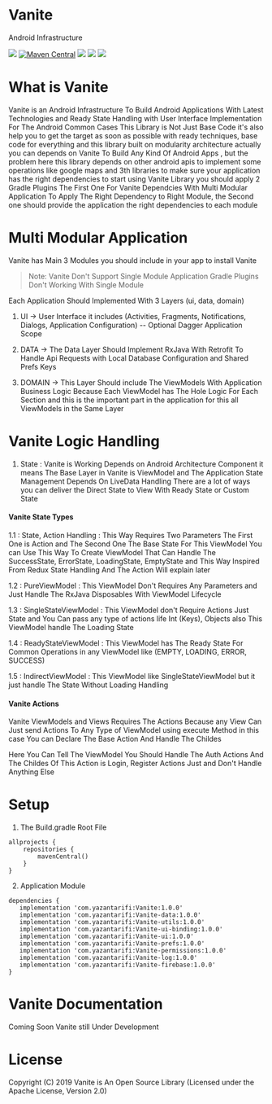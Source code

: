 # Vanite

Android Infrastructure

![](https://img.shields.io/badge/Project%20Status-Under%20Development-blue)
[![Maven Central](https://img.shields.io/maven-central/v/com.yazantarifi/Vanite.svg?label=Maven%20Central)](https://search.maven.org/search?q=g:%22com.yazantarifi%22%20AND%20a:%22Vanite%22)
![](https://img.shields.io/badge/License-Apache%202.0-yellow)
![](https://img.shields.io/badge/Language-Kotlin-orange)
![](https://img.shields.io/badge/Android%20Status-AndroidX-green)

# What is Vanite

Vanite is an Android Infrastructure To Build Android Applications With Latest Technologies and Ready State Handling with User Interface Implementation For The Android Common Cases
This Library is Not Just Base Code it's also help you to get the target as soon as possible with ready techniques, base code for everything and this library built on modularity architecture
actually you can depends on Vanite To Build Any Kind Of Android Apps , but the problem here this library depends on other android apis to implement some operations
like google maps and 3th libraries to make sure your application has the right dependencies to start using Vanite Library you should apply 2 Gradle Plugins
The First One For Vanite Dependcies With Multi Modular Application To Apply The Right Dependency to Right Module, the Second one should provide the application the right dependencies to each module

# Multi Modular Application
Vanite has Main 3 Modules you should include in your app to install Vanite

> Note: Vanite Don't Support Single Module Application Gradle Plugins Don't Working With Single Module

Each Application Should Implemented With 3 Layers (ui, data, domain)
1. UI -> User Interface it includes (Activities, Fragments, Notifications, Dialogs, Application Configuration) -- Optional Dagger Application Scope

2. DATA -> The Data Layer Should Implement RxJava With Retrofit To Handle Api Requests with Local Database Configuration and Shared Prefs Keys

3. DOMAIN -> This Layer Should include The ViewModels With Application Business Logic Because Each ViewModel has The Hole Logic For Each Section and this is the important part in the application for this all ViewModels in the Same Layer

# Vanite Logic Handling
1. State : Vanite is Working Depends on Android Architecture Component it means The Base Layer in Vanite is ViewModel and The Application State Management Depends On LiveData Handling
There are a lot of ways you can deliver the Direct State to View With Ready State or Custom State

#### Vanite State Types
1.1 : State, Action Handling : This Way Requires Two Parameters The First One is Action and The Second One The Base State For This ViewModel
You can Use This Way To Create ViewModel That Can Handle The SuccessState, ErrorState, LoadingState, EmptyState and This Way Inspired From Redux State Handling
And The Action Will explain later

1.2 : PureViewModel : This ViewModel Don't Requires Any Parameters and Just Handle The RxJava Disposables With ViewModel Lifecycle

1.3 : SingleStateViewModel : This ViewModel don't Require Actions Just State and You Can pass any type of actions life Int (Keys), Objects also This ViewModel handle The Loading State 

1.4 : ReadyStateViewModel : This ViewModel has The Ready State For Common Operations in any ViewModel like (EMPTY, LOADING, ERROR, SUCCESS)

1.5 : IndirectViewModel : This ViewModel like SingleStateViewModel but it just handle The State Without Loading Handling

#### Vanite Actions

Vanite ViewModels and Views Requires The Actions Because any View Can Just send Actions To Any Type of ViewModel using execute Method
in this case You can Declare The Base Action And Handle The Childes 

Here You Can Tell The ViewModel You Should Handle The Auth Actions And The Childes Of This Action is Login, Register Actions Just and Don't Handle Anything Else

# Setup

1. The Build.gradle Root File

```
allprojects {
    repositories {
        mavenCentral()
    }
}
```

2. Application Module

```
dependencies {
   implementation 'com.yazantarifi:Vanite:1.0.0'
   implementation 'com.yazantarifi:Vanite-data:1.0.0'
   implementation 'com.yazantarifi:Vanite-utils:1.0.0'
   implementation 'com.yazantarifi:Vanite-ui-binding:1.0.0'
   implementation 'com.yazantarifi:Vanite-ui:1.0.0'
   implementation 'com.yazantarifi:Vanite-prefs:1.0.0'
   implementation 'com.yazantarifi:Vanite-permissions:1.0.0'
   implementation 'com.yazantarifi:Vanite-log:1.0.0'
   implementation 'com.yazantarifi:Vanite-firebase:1.0.0'
}
```

# Vanite Documentation
Coming Soon Vanite still Under Development

# License

Copyright (C) 2019 Vanite is An Open Source Library (Licensed under the Apache License, Version 2.0)

